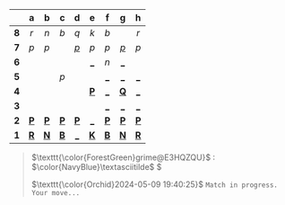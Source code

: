 |     |  a  |  b  |  c  |  d  |  e  |  f  |  g  |  h  |
|:---:|:---:|:---:|:---:|:---:|:---:|:---:|:---:|:---:|
|  **8**  |  _r_  |  _n_  |  _b_  |  _q_  |  _k_  |  _b_  |     |  _r_  |
|  **7**  |  _p_  |  _p_  |     |  [_p_](http://localhost:8080/api/chess/play?move=g4d7)  |  _p_  |  _p_  |  [_p_](http://localhost:8080/api/chess/play?move=g4g7)  |  _p_  |
|  **6**  |     |     |     |     |  [_](http://localhost:8080/api/chess/play?move=g4e6)  |  _n_  |  [_](http://localhost:8080/api/chess/play?move=g4g6)  |     |
|  **5**  |     |     |  _p_  |     |     |  [_](http://localhost:8080/api/chess/play?move=g4f5)  |  [_](http://localhost:8080/api/chess/play?move=g4g5)  |  [_](http://localhost:8080/api/chess/play?move=g4h5)  |
|  **4**  |     |     |     |     |  [**P**](http://localhost:8080/api/chess/select?square=e4)  |  [_](http://localhost:8080/api/chess/play?move=g4f4)  |  [**Q**](http://localhost:8080/api/chess/select?square=g4)  |  [_](http://localhost:8080/api/chess/play?move=g4h4)  |
|  **3**  |     |     |     |     |     |  [_](http://localhost:8080/api/chess/play?move=g4f3)  |  [_](http://localhost:8080/api/chess/play?move=g4g3)  |  [_](http://localhost:8080/api/chess/play?move=g4h3)  |
|  **2**  |  [**P**](http://localhost:8080/api/chess/select?square=a2)  |  [**P**](http://localhost:8080/api/chess/select?square=b2)  |  [**P**](http://localhost:8080/api/chess/select?square=c2)  |  [**P**](http://localhost:8080/api/chess/select?square=d2)  |  [_](http://localhost:8080/api/chess/play?move=g4e2)  |  [**P**](http://localhost:8080/api/chess/select?square=f2)  |  [**P**](http://localhost:8080/api/chess/select?square=g2)  |  [**P**](http://localhost:8080/api/chess/select?square=h2)  |
|  **1**  |  [**R**](https://github.com/grim-kalman)  |  [**N**](http://localhost:8080/api/chess/select?square=b1)  |  [**B**](https://github.com/grim-kalman)  |  [_](http://localhost:8080/api/chess/play?move=g4d1)  |  [**K**](http://localhost:8080/api/chess/select?square=e1)  |  [**B**](http://localhost:8080/api/chess/select?square=f1)  |  [**N**](http://localhost:8080/api/chess/select?square=g1)  |  [**R**](https://github.com/grim-kalman)  |
> $\texttt{\color{ForestGreen}grime@E3HQZQU}$ : $\color{NavyBlue}\textasciitilde$ $
>
> $\texttt{\color{Orchid}2024-05-09 19:40:25}$ $\texttt{Match in progress. Your move...}$